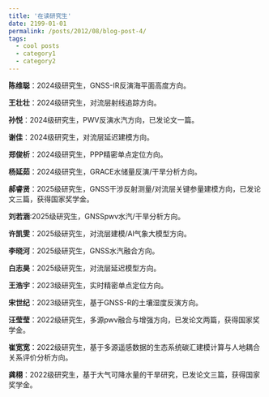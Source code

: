 ```yaml
---
title: '在读研究生'
date: 2199-01-01
permalink: /posts/2012/08/blog-post-4/
tags:
  - cool posts
  - category1
  - category2
---
```


**陈维聪**：2024级研究生，GNSS-IR反演海平面高度方向。
               
**王壮壮**：2024级研究生，对流层射线追踪方向。
                        
**孙悦**：2024级研究生，PWV反演水汽方向，已发论文一篇。                      
              
**谢佳**：2024级研究生，对流层延迟建模方向。                    
                
**郑俊析**：2024级研究生，PPP精密单点定位方向。           
              
**杨延茹**：2024级研究生，GRACE水储量反演/干旱分析方向。           
              
**郝睿贤**：2025级研究生，GNSS干涉反射测量/对流层关键参量建模方向，已发论文三篇，获得国家奖学金。                  
              
**刘若涵**:2025级研究生，GNSSpwv水汽/干旱分析方向。           
              
**许凯雯**：2025级研究生，对流层建模/Al气象大模型方向。           
              
**李晓河**：2025级研究生，GNSS水汽融合方向。           
              
**白志昊**：2025级研究生，对流层延迟模型方向。           
              
**王浩宇**：2023级研究生，实时精密单点定位方向。           
              
**宋世纪**：2023级研究生，基于GNSS-R的土壤湿度反演方向。           
              
**汪莹莹**：2022级研究生，多源pwv融合与增强方向，已发论文两篇，获得国家奖学金。           
              
**崔宽宽**：2022级研究生，基于多源遥感数据的生态系统碳汇建模计算与人地耦合关系评价分析方向。          
               
**龚栩**：2022级研究生，基于大气可降水量的干旱研究，已发论文三篇，获得国家奖学金。           


          
